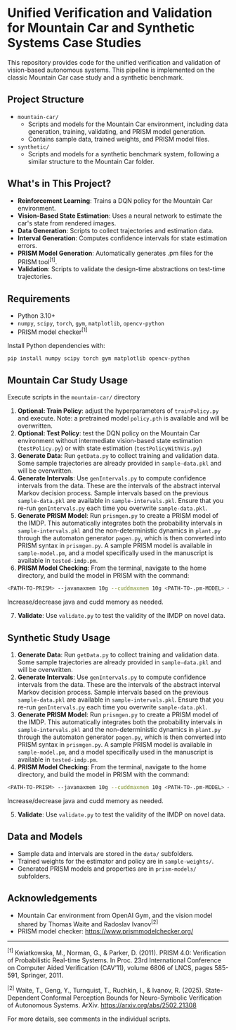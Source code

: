 # Unified Verification and Validation for Mountain Car and Synthetic Systems Case Studies

This repository provides code for the unified verification and validation of vision-based autonomous systems. This pipeline is implemented on the classic Mountain Car case study and a synthetic benchmark.

## Project Structure

- `mountain-car/`  
  - Scripts and models for the Mountain Car environment, including data generation, training, validating, and PRISM model generation.
  - Contains sample data, trained weights, and PRISM model files.
- `synthetic/`  
  - Scripts and models for a synthetic benchmark system, following a similar structure to the Mountain Car folder.

## What's in This Project?

- **Reinforcement Learning**: Trains a DQN policy for the Mountain Car environment.
- **Vision-Based State Estimation**: Uses a neural network to estimate the car's state from rendered images.
- **Data Generation**: Scripts to collect trajectories and estimation data.
- **Interval Generation**: Computes confidence intervals for state estimation errors.
- **PRISM Model Generation**: Automatically generates .pm files for the PRISM tool<sup>[1]</sup>.
- **Validation**: Scripts to validate the design-time abstractions on test-time trajectories.

## Requirements

- Python 3.10+
- `numpy`, `scipy`, `torch`, `gym`, `matplotlib`, `opencv-python`
- PRISM model checker<sup>[1]</sup>

Install Python dependencies with:

```bash
pip install numpy scipy torch gym matplotlib opencv-python
```

## Mountain Car Study Usage

Execute scripts in the `mountain-car/` directory

1. **Optional: Train Policy**: adjust the hyperparameters of `trainPolicy.py` and execute. Note: a pretrained model `policy.pth` is available and will be overwritten.
2. **Optional: Test Policy**: test the DQN policy on the Mountain Car environment without intermediate vision-based state estimation (`testPolicy.py`) or with state estimation (`testPolicyWithVis.py`)
3. **Generate Data**: Run `getData.py` to collect training and validation data. Some sample trajectories are already provided in `sample-data.pkl` and will be overwritten.
4. **Generate Intervals**: Use `genIntervals.py` to compute confidence intervals from the data. These are the intervals of the abstract interval Markov decision process. Sample intervals based on the previous `sample-data.pkl` are available in `sample-intervals.pkl`. Ensure that you re-run `genIntervals.py` each time you overwrite `sample-data.pkl`.
5. **Generate PRISM Model**: Run `prismgen.py` to create a PRISM model of the IMDP. This automatically integrates both the probability intervals in `sample-intervals.pkl` and the non-deterministic dynamics in `plant.py` through the automaton generator `pagen.py`, which is then converted into PRISM syntax in `prismgen.py`. A sample PRISM model is available in `sample-model.pm`, and a model specifically used in the manuscript is available in `tested-imdp.pm`.
6. **PRISM Model Checking**: From the terminal, navigate to the home directory, and build the model in PRISM with the command:
```bash
<PATH-TO-PRISM> --javamaxmem 10g --cuddmaxmem 10g <PATH-TO-.pm-MODEL> <PATH-TO-.props-PROPS>
```
Increase/decrease java and cudd memory as needed.

7. **Validate**: Use `validate.py` to test the validity of the IMDP on novel data.

## Synthetic Study Usage

1. **Generate Data**: Run `getData.py` to collect training and validation data. Some sample trajectories are already provided in `sample-data.pkl` and will be overwritten.
2. **Generate Intervals**: Use `genIntervals.py` to compute confidence intervals from the data. These are the intervals of the abstract interval Markov decision process. Sample intervals based on the previous `sample-data.pkl` are available in `sample-intervals.pkl`. Ensure that you re-run `genIntervals.py` each time you overwrite `sample-data.pkl`.
3. **Generate PRISM Model**: Run `prismgen.py` to create a PRISM model of the IMDP. This automatically integrates both the probability intervals in `sample-intervals.pkl` and the non-deterministic dynamics in `plant.py` through the automaton generator `pagen.py`, which is then converted into PRISM syntax in `prismgen.py`. A sample PRISM model is available in `sample-model.pm`, and a model specifically used in the manuscript is available in `tested-imdp.pm`.
4. **PRISM Model Checking**: From the terminal, navigate to the home directory, and build the model in PRISM with the command:
```bash
<PATH-TO-PRISM> --javamaxmem 10g --cuddmaxmem 10g <PATH-TO-.pm-MODEL> <PATH-TO-.props-PROPS>
```
Increase/decrease java and cudd memory as needed.

5. **Validate**: Use `validate.py` to test the validity of the IMDP on novel data.

## Data and Models

- Sample data and intervals are stored in the `data/` subfolders.
- Trained weights for the estimator and policy are in `sample-weights/`.
- Generated PRISM models and properties are in `prism-models/` subfolders.

## Acknowledgements

- Mountain Car environment from OpenAI Gym, and the vision model shared by Thomas Waite and Radoslav Ivanov<sup>[2]</sup>
- PRISM model checker: https://www.prismmodelchecker.org/

---

<sup>[1]</sup> Kwiatkowska, M., Norman, G., & Parker, D. (2011). PRISM 4.0: Verification of Probabilistic Real-time Systems. In Proc. 23rd International Conference on Computer Aided Verification (CAV’11), volume 6806 of LNCS, pages 585-591, Springer, 2011.

<sup>[2]</sup> Waite, T., Geng, Y., Turnquist, T., Ruchkin, I., & Ivanov, R. (2025). State-Dependent Conformal Perception Bounds for Neuro-Symbolic Verification of Autonomous Systems. ArXiv. https://arxiv.org/abs/2502.21308

For more details, see comments in the individual scripts.
